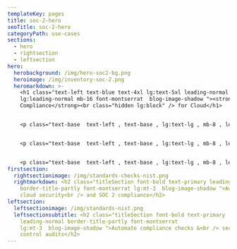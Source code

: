 ```yaml
---
templateKey: pages
title: soc-2-hero
seoTitle: soc-2-hero
categoryPath: use-cases
sections:
  - hero
  - rightsection
  - leftsection
hero:
  herobackground: /img/hero-soc2-bg.png
  heroimage: /img/inventory-soc-2.png
  heromarkdown: >-
    <h1 class="text-left text-blue text-4xl lg:text-5xl leading-normal
    lg:leading-normal mb-16 font-montserrat  blog-image-shadow "><strong>SOC 2
    Compliance</strong><br class="hidden lg:block" /> for Cloud</h1>


    <p class="text-base  text-left , text-base , lg:text-lg , mb-8 , leading-relaxed , text-gray ">SOC 2 (Service and Organization Controls 2) is a security standard developed by AICPA (The American Institute of Certified Public Accountants). The standard has 5 Trust Service Criteria (TSC) categories and 64 Trust Service Criteria.</p>


    <p class="text-base  text-left , text-base , lg:text-lg , mb-8 , leading-relaxed , text-gray ">Cyscale offers a powerful set of technical controls helping you prepare for a SOC 2 audit in areas such as security, availability, processing integrity, confidentiality and privacy.</p>


    <p class="text-base  text-left , text-base , lg:text-lg , mb-8 , leading-relaxed , text-gray ">Out-of-the-box policies that you can use for a solid data security program.</p>
firstsection:
  rightsectionimage: /img/standards-checks-nist.png
  rightmarkdown: <h2 class="titleSection font-bold text-primary leading-normal
    border-title-partly font-montserrat lg:mt-3  blog-image-shadow ">Automate
    cloud security<br /> and SOC 2 compliance</h2>
leftsection:
  leftsectionimage: /img/standards-nist.png
  leftsectionsubtitle: <h2 class="titleSection font-bold text-primary
    leading-normal border-title-partly font-montserrat
    lg:mt-3  blog-image-shadow ">Automate compliance checks &<br /> security
    control audits</h2>
---
```

